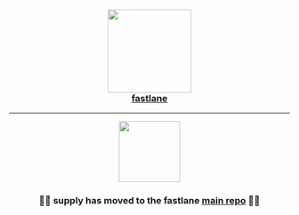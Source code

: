 
<h3 align="center">
  <a href="https://github.com/fastlane/fastlane">
    <img src="https://raw.githubusercontent.com/fastlane/fastlane/master/fastlane/assets/fastlane.png" width="150" />
    <br />
    fastlane
  </a>
</h3>

------

<p align="center">
  <a href="https://github.com/fastlane/fastlane/tree/master/supply">
    <img src="https://raw.githubusercontent.com/fastlane/fastlane/master/supply/assets/supply.png" height="110">
  </a>
</p>

<h3 align="center">💎🚀 <b>supply</b> has moved to the <b>fastlane</b> <a href='https://github.com/fastlane/fastlane/tree/master/supply'>main repo</a> 🚀💎</h2>
